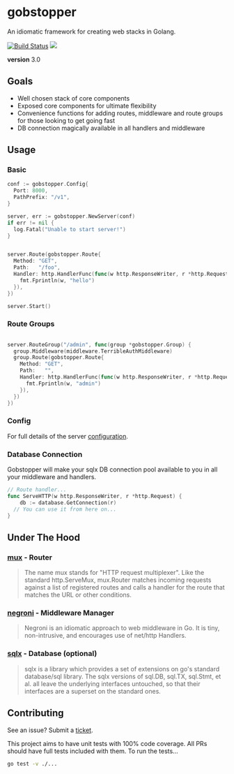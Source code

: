 # gobstopper

An idiomatic framework for creating web stacks in Golang.

[![Build Status](https://travis-ci.org/seedboxtech/gobstopper.svg?branch=master)](https://travis-ci.org/seedboxtech/gobstopper) [![](https://godoc.org/github.com//seedboxtech/gobstopper?status.svg)](http://godoc.org/github.com//seedboxtech/gobstopper)

**version** 3.0

## Goals

- Well chosen stack of core components
- Exposed core components for ultimate flexibility
- Convenience functions for adding routes, middleware and route groups for those looking to get going fast
- DB connection magically available in all handlers and middleware

## Usage

### Basic

```go
conf := gobstopper.Config{
  Port: 8000,
  PathPrefix: "/v1",
}

server, err := gobstopper.NewServer(conf)
if err != nil {
  log.Fatal("Unable to start server!")
}


server.Route(gobstopper.Route{
  Method: "GET",
  Path:   "/foo",
  Handler: http.HandlerFunc(func(w http.ResponseWriter, r *http.Request) {
    fmt.Fprintln(w, "hello")
  }),
})

server.Start()
```

### Route Groups

```go

server.RouteGroup("/admin", func(group *gobstopper.Group) {
  group.Middleware(middleware.TerribleAuthMiddleware)
  group.Route(gobstopper.Route{
    Method: "GET",
    Path:   "",
    Handler: http.HandlerFunc(func(w http.ResponseWriter, r *http.Request) {
      fmt.Fprintln(w, "admin")
    }),
  })
})


```

### Config

For full details of the server [configuration](https://godoc.org/github.com/seedboxtech/gobstopper#Config).



### Database Connection

Gobstopper will make your sqlx DB connection pool available to you in all your middleware and handlers.

```go
// Route handler...
func ServeHTTP(w http.ResponseWriter, r *http.Request) {
	db := database.GetConnection(r)
  // You can use it from here on...
}
```



## Under The Hood

### [mux](http://www.gorillatoolkit.org/pkg/mux) - Router

> The name mux stands for "HTTP request multiplexer".
> Like the standard http.ServeMux, mux.Router matches incoming
> requests against a list of registered routes and calls a handler
> for the route that matches the URL or other conditions.

### [negroni](https://github.com/codegangsta/negroni) - Middleware Manager

> Negroni is an idiomatic approach to web middleware in Go.
> It is tiny, non-intrusive, and encourages use of net/http Handlers.

### [sqlx](https://github.com/jmoiron/sqlx) - Database (optional)

> sqlx is a library which provides a set of extensions on go's standard database/sql library.
> The sqlx versions of sql.DB, sql.TX, sql.Stmt, et al.
> all leave the underlying interfaces untouched, so that
> their interfaces are a superset on the standard ones.


## Contributing

See an issue? Submit a [ticket](https://github.com/seedboxtech/gobstopper/issues).

This project aims to have unit tests with 100% code coverage. All PRs should have full tests included with them. To run the tests...

```bash
go test -v ./...
```

